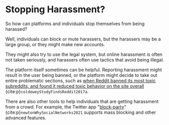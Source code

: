# Stopping Harassment?
So how can platforms and individuals stop themselves from being harassed?

Well, individuals can block or mute harassers, but the harassers may be a large group, or they might make new accounts.

They might also try to use the legal system, but online harassment is often not taken seriously, and harassers often use tactics that avoid being illegal.

The platform itself sometimes can be helpful. Reporting harassment might result in the user being banned, or the platform might decide to take out entire problematic sections, such as [when Reddit banned its most toxic subreddits, and found it reduced toxic behavior on the site overall](https://techcrunch.com/2017/09/11/study-finds-reddits-controversial-ban-of-its-most-toxic-subreddits-actually-worked/) {cite:p}`coldeweyStudyFindsReddit2017a`.

There are also other tools to help individuals that are getting harassment from a crowd. For example, the Twitter app "[block-party](https://www.theverge.com/2021/2/10/22275568/blocking-clubhouse-block-party-social-networks)" {cite:p}`newtonWhySocialNetworks2021` supports mass blocking and other advanced features.
